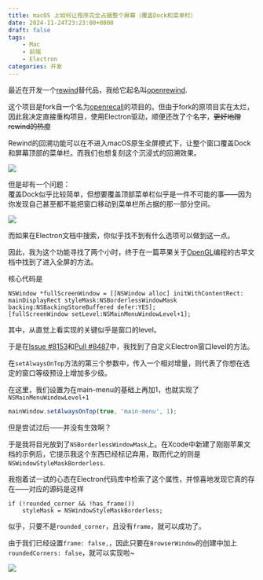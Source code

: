 ```yaml
---
title: macOS 上如何让程序完全占据整个屏幕（覆盖Dock和菜单栏）
date: 2024-11-24T23:23:00+0800
draft: false
tags:
    - Mac
    - 前端
    - Electron
categories: 开发
---
```


最近在开发一个[rewind](https://www.rewind.ai/)替代品，我给它起名叫[openrewind](https://github.com/alikia2x/openrewind?tab=readme-ov-file).

这个项目是fork自一个名为[openrecall](https://github.com/openrecall/openrecall)的项目的。但由于fork的原项目实在太烂，
因此我决定直接重构项目，使用Electron驱动，顺便还改了个名字，~~更好地蹭rewind的热度~~

Rewind的回溯功能可以在不进入macOS原生全屏模式下，让整个窗口覆盖Dock和屏幕顶部的菜单栏。而我们也想复刻这个沉浸式的回溯效果。

![](/img/rewind-fullscreen.jpg)

但是却有一个问题：  
覆盖Dock似乎比较简单，但想要覆盖顶部菜单栏似乎是一件不可能的事——因为你发现自己甚至都不能把窗口移动到菜单栏所占据的那一部分空间。

![](/img/electron-failed-fullscreen.jpg)

而如果在Electron文档中搜索，你似乎找不到有什么选项可以做到这一点。

因此，我为这个功能寻找了两个小时，终于在一篇苹果关于[OpenGL](https://developer.apple.com/library/archive/documentation/GraphicsImaging/Conceptual/OpenGL-MacProgGuide/opengl_fullscreen/opengl_cgl.html)编程的古早文档中找到了进入全屏的方法。

核心代码是

```objc
NSWindow *fullScreenWindow = [[NSWindow alloc] initWithContentRect: mainDisplayRect styleMask:NSBorderlessWindowMask backing:NSBackingStoreBuffered defer:YES];
[fullScreenWindow setLevel:NSMainMenuWindowLevel+1];
```

其中，从直觉上看实现的关键似乎是窗口的level。

于是在[Issue #8153](https://github.com/electron/electron/issues/8153)和[Pull #8487](https://github.com/electron/electron/pull/8487)中，我找到了自定义Electron窗口level的方法。

在`setAlwaysOnTop`方法的第三个参数中，传入一个相对增量，则代表了你想在选定的窗口等级预设上增加多少级。

在这里，我们设置为在main-menu的基础上再加1，也就实现了`NSMainMenuWindowLevel+1`

```js
mainWindow.setAlwaysOnTop(true, 'main-menu', 1);
```

但是尝试过后——并没有生效啊？

于是我将目光放到了`NSBorderlessWindowMask`上。在Xcode中新建了刚刚苹果文档的示例后，它提示我这个东西已经标记弃用，取而代之的则是`NSWindowStyleMaskBorderless`.

我抱着试一试的心态在Electron代码库中检索了这个属性，并惊喜地发现它真的存在——对应的源码是这样

```objc
if (!rounded_corner && !has_frame())
    styleMask = NSWindowStyleMaskBorderless;
```

似乎，只要不是`rounded_corner`，且没有`frame`，就可以成功了。

由于我们已经设置`frame: false,`，因此只要在`BrowserWindow`的创建中加上`roundedCorners: false`，就可以实现啦~

![](/img/electron-fullscreen.jpg)
